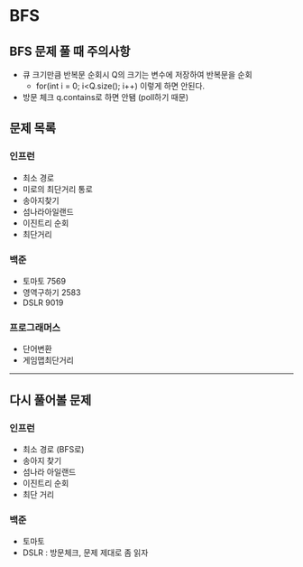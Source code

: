 # BFS

## BFS 문제 풀 때 주의사항
- 큐 크기만큼 반복문 순회시 Q의 크기는 변수에 저장하여 반복문을 순회
  - for(int i = 0; i<Q.size(); i++) 이렇게 하면 안된다.
- 방문 체크 q.contains로 하면 안됌 (poll하기 때문)

## 문제 목록
### 인프런
- 최소 경로
- 미로의 최단거리 통로
- 송아지찾기
- 섬나라아일랜드
- 이진트리 순회
- 최단거리
### 백준
- 토마토 7569
- 영역구하기 2583
- DSLR 9019
### 프로그래머스
- 단어변환
- 게임맵최단거리
---
## 다시 풀어볼 문제
### 인프런
- 최소 경로 (BFS로)
- 송아지 찾기
- 섬나라 아일랜드
- 이진트리 순회
- 최단 거리
### 백준
- 토마토
- DSLR : 방문체크, 문제 제대로 좀 읽자

